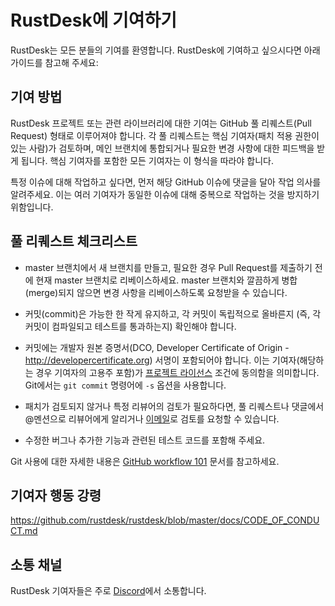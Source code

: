 # RustDesk에 기여하기

RustDesk는 모든 분들의 기여를 환영합니다. RustDesk에 기여하고 싶으시다면 아래 가이드를 참고해 주세요:

## 기여 방법

RustDesk 프로젝트 또는 관련 라이브러리에 대한 기여는 GitHub 풀 리퀘스트(Pull Request) 형태로 이루어져야 합니다.
각 풀 리퀘스트는 핵심 기여자(패치 적용 권한이 있는 사람)가 검토하며,
메인 브랜치에 통합되거나 필요한 변경 사항에 대한 피드백을 받게 됩니다.
핵심 기여자를 포함한 모든 기여자는 이 형식을 따라야 합니다.

특정 이슈에 대해 작업하고 싶다면, 먼저 해당 GitHub 이슈에 댓글을 달아 작업 의사를 알려주세요.
이는 여러 기여자가 동일한 이슈에 대해 중복으로 작업하는 것을 방지하기 위함입니다.

## 풀 리퀘스트 체크리스트

- master 브랜치에서 새 브랜치를 만들고, 필요한 경우 Pull Request를 제출하기 전에 현재 master
  브랜치로 리베이스하세요. master 브랜치와 깔끔하게 병합(merge)되지 않으면 변경 사항을
  리베이스하도록 요청받을 수 있습니다.

- 커밋(commit)은 가능한 한 작게 유지하고, 각 커밋이 독립적으로 올바른지 (즉, 각 커밋이 컴파일되고 테스트를 통과하는지) 확인해야 합니다.

- 커밋에는 개발자 원본 증명서(DCO, Developer Certificate of Origin - http://developercertificate.org) 서명이 포함되어야 합니다. 이는 기여자(해당하는 경우
  기여자의 고용주 포함)가 [프로젝트 라이선스](../LICENCE) 조건에 동의함을 의미합니다.
  Git에서는 `git commit` 명령어에 `-s` 옵션을 사용합니다.

- 패치가 검토되지 않거나 특정 리뷰어의 검토가 필요하다면, 풀 리퀘스트나 댓글에서
  @멘션으로 리뷰어에게 알리거나 [이메일](mailto:info@rustdesk.com)로 검토를 요청할 수 있습니다.

- 수정한 버그나 추가한 기능과 관련된 테스트 코드를 포함해 주세요.

Git 사용에 대한 자세한 내용은 [GitHub workflow 101](https://github.com/servo/servo/wiki/GitHub-workflow) 문서를 참고하세요.

## 기여자 행동 강령

https://github.com/rustdesk/rustdesk/blob/master/docs/CODE_OF_CONDUCT.md

## 소통 채널

RustDesk 기여자들은 주로 [Discord](https://discord.gg/nDceKgxnkV)에서 소통합니다.
